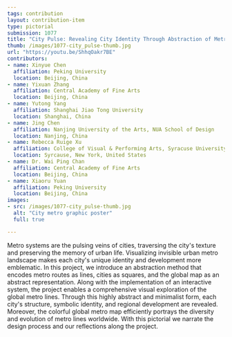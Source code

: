 ```yaml
---
tags: contribution
layout: contribution-item
type: pictorial
submission: 1077
title: "City Pulse: Revealing City Identity Through Abstraction of Metro Lines"
thumb: /images/1077-city_pulse-thumb.jpg
url: "https://youtu.be/ShhqOakr7BE"
contributors: 
- name: Xinyue Chen
  affiliation: Peking University
  location: Beijing, China
- name: Yixuan Zhang
  affiliation: Central Academy of Fine Arts
  location: Beijing, China
- name: Yutong Yang
  affiliation: Shanghai Jiao Tong University
  location: Shanghai, China 
- name: Jing Chen
  affiliation: Nanjing University of the Arts, NUA School of Design
  location: Nanjing, China
- name: Rebecca Ruige Xu
  affiliation: College of Visual & Performing Arts, Syracuse University
  location: Syrcause, New York, United States
- name: Dr. Wai Ping Chan
  affiliation: Central Academy of Fine Arts
  location: Beijing, China
- name: Xiaoru Yuan
  affiliation: Peking University
  location: Beijing, China
images:
- src: /images/1077-city_pulse-thumb.jpg
  alt: "City metro graphic poster"
  full: true

---
```


Metro systems are the pulsing veins of cities, traversing the city's
texture and preserving the memory of urban life. Visualizing invisible
urban metro landscape makes each city's unique identity and development
more emblematic. In this project, we introduce an abstraction method
that encodes metro routes as lines, cities as squares, and the global
map as an abstract representation. Along with the implementation of an
interactive system, the project enables a comprehensive visual
exploration of the global metro lines. Through this highly abstract and
minimalist form, each city's structure, symbolic identity, and regional
development are revealed. Moreover, the colorful global metro map
efficiently portrays the diversity and evolution of metro lines
worldwide. With this pictorial we narrate the design process and our
reflections along the project.
